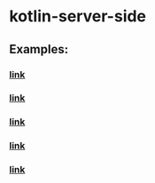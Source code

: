 # kotlin-server-side

## Examples:

### [link](https://kotlinlang.org/docs/reference/server-overview.html)

### [link](https://kotlinlang.org/lp/server-side)

### [link](https://viblo.asia/p/kotlin-server-side-hello-world-crud-api-voi-spring-boot-3P0lPqog5ox)

### [link](https://www.google.com/search?q=kotlin+for+server+side)

### [link](https://www.raywenderlich.com/201669-web-app-with-kotlin-js-getting-started)
